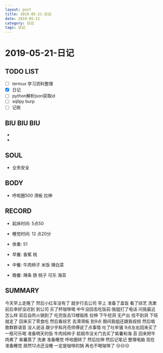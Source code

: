 ```yaml
---
layout: post
title: 2019-05-21-日记
date: 2019-05-21
category: 日记
tags: 日记
---
```

# 2019-05-21-日记
## TODO LIST
- [ ] termux 学习资料整理 
- [x] 日记 
- [ ] python解析json获取id 
- [ ] sqlipy burp 
- [ ] 记账
 
## BIU BIU BIU
- 
- 
 
## SOUL
- 业务安全
 
## BODY
- 呼啦圈500 滑板 拉伸
 
## RECORD
- 起床时间:  5点50
- 睡觉时间: 12 点20分
 
- 体重:  51
 
- 早餐:  香蕉 桃
- 中餐:  牛肉柿子 米饭 辣白菜
- 晚餐:  辣条 肠 桃子 可乐 海苔
 
## SUMMARY
 
 今天早上走晚了 然后小红车没有了 就步行去公司 早上 准备了盒饭 看了综艺 洗漱 前后幸好没迟到 到公司 买了杯咖啡喝 中午没回去吃饭前:我姐打了电话 问我最近怎么样 前后自热火锅到了 吃完饭去13楼锻炼 拉伸 下午挖洞 无产出 找不到洞 下班就走了 回来买了零食吃 然后看综艺 去滑滑板 到9点 期间我姐还跟我视频 然后唱歌群群语音 没人说话 跟少宇和月亮师傅说了点事情 吐了吐牢骚 9点左右回来买了一瓶可乐喝  准备明天的饭 牛肉炖柿子 趁超市没关门去买了紫薯和海
 苔 回来把牛肉煮了 紫薯蒸了 洗漱 准备睡觉 呼啦圈转了 然后拉伸 然后记笔记 整理电脑 现在准备睡觉 居然12点还没睡 一定是咖啡的锅 再也不喝咖啡了 😒😒😒
